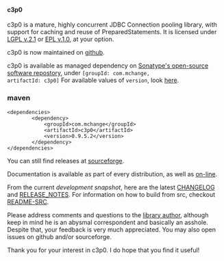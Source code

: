 #### c3p0 ####

c3p0 is a mature, highly concurrent JDBC Connection pooling library, with
support for caching and reuse of PreparedStatements. It is licensed under 
[LGPL v.2.1](https://github.com/swaldman/c3p0/blob/master/src/dist-static/LICENSE-LGPL)
or [EPL v.1.0](https://github.com/swaldman/c3p0/blob/master/src/dist-static/LICENSE-EPL), 
at your option.

c3p0 is now maintained on [github](https://github.com/swaldman/c3p0).

c3p0 is available as managed dependency on [Sonatype's open-source software repostory](https://oss.sonatype.org/content/repositories/releases/), 
under <code>[groupId: com.mchange, artifactId: c3p0]</code> For available values of <code>version</code>, look [here](https://oss.sonatype.org/content/repositories/releases/com/mchange/c3p0/).

### maven
```shell
<dependencies>
        <dependency>
            <groupId>com.mchange</groupId>
            <artifactId>c3p0</artifactId>
            <version>0.9.5.2</version>
        </dependency>
</dependencies>
```

You can still find releases at [sourceforge](http://sourceforge.net/projects/c3p0/).

Documentation is available as part of every distribution, as well as [on-line](http://www.mchange.com/projects/c3p0/).

From the current *development snapshot*, here are the latest [CHANGELOG](https://github.com/swaldman/c3p0/blob/master/src/dist-static/CHANGELOG) and [RELEASE_NOTES](https://github.com/swaldman/c3p0/blob/master/src/dist-static/RELEASE_NOTES-c3p0-0.9.5). For information on how to build from src, checkout [README-SRC](https://github.com/swaldman/c3p0/blob/master/README-SRC).

Please address comments and questions to the [library author](mailto:swaldman@mchange.com), although keep in mind he is an abysmal correspondent and basically an asshole. Despite that, your feedback is very much appreciated. You may also open issues on github and/or sourceforge.

Thank you for your interest in c3p0. I do hope that you find it useful!



